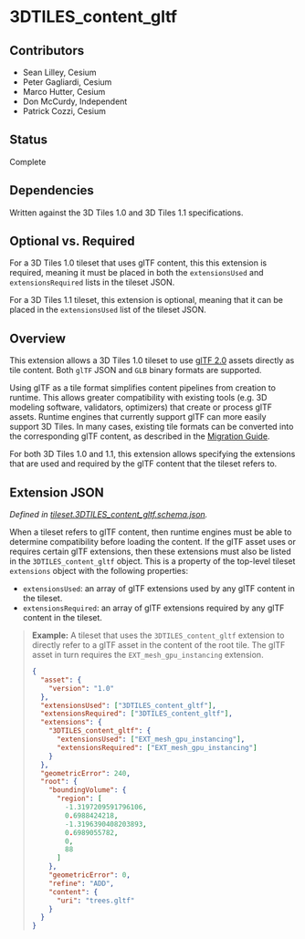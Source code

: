 # 3DTILES_content_gltf

## Contributors

* Sean Lilley, Cesium
* Peter Gagliardi, Cesium
* Marco Hutter, Cesium
* Don McCurdy, Independent
* Patrick Cozzi, Cesium

## Status

Complete

## Dependencies

Written against the 3D Tiles 1.0 and 3D Tiles 1.1 specifications.

## Optional vs. Required

For a 3D Tiles 1.0 tileset that uses glTF content, this this extension is required, meaning it must be placed in both the `extensionsUsed` and `extensionsRequired` lists in the tileset JSON.

For a 3D Tiles 1.1 tileset, this extension is optional, meaning that it can be placed in the `extensionsUsed` list of the tileset JSON.

## Overview

This extension allows a 3D Tiles 1.0 tileset to use [glTF 2.0](https://github.com/KhronosGroup/glTF/tree/main/specification/2.0) assets directly as tile content. Both `glTF` JSON and `GLB` binary formats are supported.

Using glTF as a tile format simplifies content pipelines from creation to runtime. This allows greater compatibility with existing tools (e.g. 3D modeling software, validators, optimizers) that create or process glTF assets. Runtime engines that currently support glTF can more easily support 3D Tiles. In many cases, existing tile formats can be converted into the corresponding glTF content, as described in the [Migration Guide](../specification/TileFormats/../../../specification/TileFormats/glTF/MIGRATION.adoc).

For both 3D Tiles 1.0 and 1.1, this extension allows specifying the extensions that are used and required by the glTF content that the tileset refers to.

## Extension JSON

*Defined in [tileset.3DTILES_content_gltf.schema.json](./schema/tileset.3DTILES_content_gltf.schema.json).*

When a tileset refers to glTF content, then runtime engines must be able to determine compatibility before loading the content. If the glTF asset uses or requires certain glTF extensions, then these extensions must also be listed in the `3DTILES_content_gltf` object. This is a property of the top-level tileset `extensions` object with the following properties:

* `extensionsUsed`: an array of glTF extensions used by any glTF content in the tileset.
* `extensionsRequired`: an array of glTF extensions required by any glTF content in the tileset.

> **Example:** A tileset that uses the `3DTILES_content_gltf` extension to directly refer to a glTF asset in the content of the root tile. The glTF asset in turn requires the `EXT_mesh_gpu_instancing` extension.
> 
> ```json
> {
>   "asset": {
>     "version": "1.0"
>   },
>   "extensionsUsed": ["3DTILES_content_gltf"],
>   "extensionsRequired": ["3DTILES_content_gltf"],
>   "extensions": {
>     "3DTILES_content_gltf": {
>       "extensionsUsed": ["EXT_mesh_gpu_instancing"],
>       "extensionsRequired": ["EXT_mesh_gpu_instancing"]
>     }
>   },
>   "geometricError": 240,
>   "root": {
>     "boundingVolume": {
>       "region": [
>         -1.3197209591796106,
>         0.6988424218,
>         -1.3196390408203893,
>         0.6989055782,
>         0,
>         88
>       ]
>     },
>     "geometricError": 0,
>     "refine": "ADD",
>     "content": {
>       "uri": "trees.gltf"
>     }
>   }
> }
> ```
